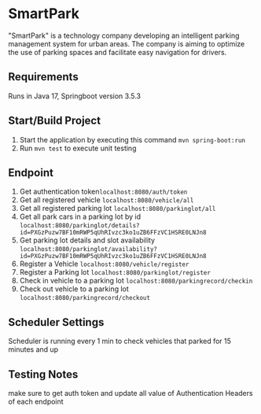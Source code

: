 # SmartPark
"SmartPark" is a technology company developing an intelligent parking management system for
urban areas. The company is aiming to optimize the use of parking spaces and facilitate easy
navigation for drivers.

## Requirements
Runs in Java 17, Springboot version 3.5.3

## Start/Build Project
1. Start the application by executing this command `mvn spring-boot:run`
2. Run `mvn test` to execute unit testing

## Endpoint
1. Get authentication token`localhost:8080/auth/token`
2. Get all registered vehicle `localhost:8080/vehicle/all`
3. Get all registered parking lot `localhost:8080/parkinglot/all`
4. Get all park cars in a parking lot by id `localhost:8080/parkinglot/details?id=PXGzPuzw7BF10mRWP5qUhRIvzc3ko1uZB6FFzVC1HSRE0LNJn8`
5. Get parking lot details and slot availability `localhost:8080/parkinglot/availability?id=PXGzPuzw7BF10mRWP5qUhRIvzc3ko1uZB6FFzVC1HSRE0LNJn8`
6. Register a Vehicle `localhost:8080/vehicle/register`
7. Register a Parking lot `localhost:8080/parkinglot/register`
8. Check in vehicle to a parking lot `localhost:8080/parkingrecord/checkin`
9. Check out vehicle to a parking lot `localhost:8080/parkingrecord/checkout`

## Scheduler Settings
Scheduler is running every 1 min to check vehicles that parked for 15 minutes and up

## Testing Notes
make sure to get auth token and update all value of Authentication Headers of each endpoint